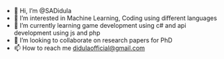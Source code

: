 - 👋 Hi, I’m @SADidula
- 👀 I’m interested in Machine Learning, Coding using different languages
- 🌱 I’m currently learning game development using c# and api development using js and php 
- 💞️ I’m looking to collaborate on research papers for PhD
- 📫 How to reach me didulaofficial@gmail.com 

<!---
SADidula/SADidula is a ✨ special ✨ repository because its `README.md` (this file) appears on your GitHub profile.
You can click the Preview link to take a look at your changes.
--->
